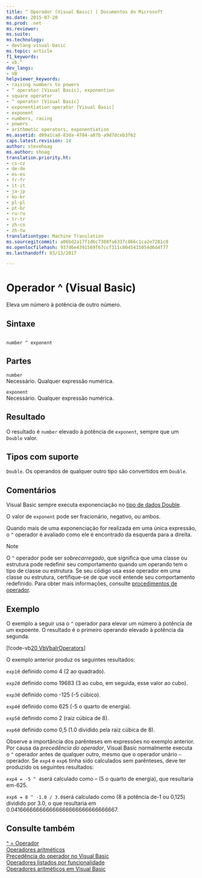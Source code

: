```yaml
---
title: ^ Operador (Visual Basic) | Documentos do Microsoft
ms.date: 2015-07-20
ms.prod: .net
ms.reviewer: 
ms.suite: 
ms.technology:
- devlang-visual-basic
ms.topic: article
f1_keywords:
- vb.^
dev_langs:
- VB
helpviewer_keywords:
- raising numbers to powers
- ^ operator [Visual Basic], exponention
- square operator
- ^ operator [Visual Basic]
- exponentiation operator [Visual Basic]
- exponent
- numbers, rasing
- powers
- arithmetic operators, exponentiation
ms.assetid: d89a1ca8-83da-4784-a87b-a9d7dceb3f62
caps.latest.revision: 14
author: stevehoag
ms.author: shoag
translation.priority.ht:
- cs-cz
- de-de
- es-es
- fr-fr
- it-it
- ja-jp
- ko-kr
- pl-pl
- pt-br
- ru-ru
- tr-tr
- zh-cn
- zh-tw
translationtype: Machine Translation
ms.sourcegitcommit: a06bd2a17f1d6c7308fa6337c866c1ca2e7281c0
ms.openlocfilehash: 937d6e4391569f67ccf311c8045415054d6d4f77
ms.lasthandoff: 03/13/2017

---
```

# <a name="-operator-visual-basic"></a>Operador ^ (Visual Basic)
Eleva um número à potência de outro número.  
  
## <a name="syntax"></a>Sintaxe  
  
```  
  
number ^ exponent  
```  
  
## <a name="parts"></a>Partes  
 `number`  
 Necessário. Qualquer expressão numérica.  
  
 `exponent`  
 Necessário. Qualquer expressão numérica.  
  
## <a name="result"></a>Resultado  
 O resultado é `number` elevado à potência de `exponent`, sempre que um `Double` valor.  
  
## <a name="supported-types"></a>Tipos com suporte  
 `Double`. Os operandos de qualquer outro tipo são convertidos em `Double`.  
  
## <a name="remarks"></a>Comentários  
 Visual Basic sempre executa exponenciação no [tipo de dados Double](../../../visual-basic/language-reference/data-types/double-data-type.md).  
  
 O valor de `exponent` pode ser fracionário, negativo, ou ambos.  
  
 Quando mais de uma exponenciação for realizada em uma única expressão, o `^` operador é avaliado como ele é encontrado da esquerda para a direita.  
  
> [!NOTE]
>  O `^` operador pode ser *sobrecarregado*, que significa que uma classe ou estrutura pode redefinir seu comportamento quando um operando tem o tipo de classe ou estrutura. Se seu código usa esse operador em uma classe ou estrutura, certifique-se de que você entende seu comportamento redefinido. Para obter mais informações, consulte [procedimentos de operador](../../../visual-basic/programming-guide/language-features/procedures/operator-procedures.md).  
  
## <a name="example"></a>Exemplo  
 O exemplo a seguir usa o `^` operador para elevar um número à potência de um expoente. O resultado é o primeiro operando elevado à potência da segunda.  
  
 [!code-vb[20 VbVbalrOperators](../../../visual-basic/language-reference/operators/codesnippet/VisualBasic/exponentiation-operator_1.vb)]  
  
 O exemplo anterior produz os seguintes resultados:  
  
 `exp1`é definido como 4 (2 ao quadrado).  
  
 `exp2`é definido como 19683 (3 ao cubo, em seguida, esse valor ao cubo).  
  
 `exp3`é definido como -125 (-5 cúbico).  
  
 `exp4`é definido como 625 (-5 o quarto de energia).  
  
 `exp5`é definido como 2 (raiz cúbica de 8).  
  
 `exp6`é definido como 0,5 (1.0 dividido pela raiz cúbica de 8).  
  
 Observe a importância dos parênteses em expressões no exemplo anterior. Por causa da *precedência do operador*, Visual Basic normalmente executa o `^` operador antes de qualquer outro, mesmo que o operador unário `–` operador. Se `exp4` e `exp6` tinha sido calculados sem parênteses, deve ter produzido os seguintes resultados:  
  
 `exp4 = -5 ^ 4`será calculado como – (5 o quarto de energia), que resultaria em-625.  
  
 `exp6 = 8 ^ -1.0 / 3.0`será calculado como (8 a potência de-1 ou 0,125) dividido por 3.0, o que resultaria em 0.041666666666666666666666666666667.  
  
## <a name="see-also"></a>Consulte também  
 [^ = Operador](../../../visual-basic/language-reference/operators/exponentiation-assignment-operator.md)   
 [Operadores aritméticos](../../../visual-basic/language-reference/operators/arithmetic-operators.md)   
 [Precedência do operador no Visual Basic](../../../visual-basic/language-reference/operators/operator-precedence.md)   
 [Operadores listados por funcionalidade](../../../visual-basic/language-reference/operators/operators-listed-by-functionality.md)   
 [Operadores aritméticos em Visual Basic](../../../visual-basic/programming-guide/language-features/operators-and-expressions/arithmetic-operators.md)
